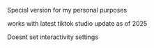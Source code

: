 Special version for my personal purposes

works with latest tiktok studio update as of 2025

Doesnt set interactivity settings
